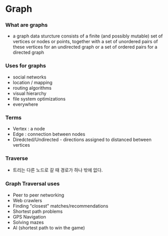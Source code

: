 # Graph

### What are graphs
- a graph data sturcture consists of a finite (and possibly mutable) set of vertices or nodes or points, together with a set of unordered pairs of these vertices for an undirected graph or a set of ordered pairs for a directed graph


### Uses for graphs
- social networks
- location / mapping
- routing algorithms
- visual hierarchy
- file system optimizations
- everywhere


### Terms
- Vertex : a node
- Edge : connection between nodes
- Diredcted/Undirected - directions assigned to distanced between vertices

### Traverse
- 트리는 다른 노드로 갈 때 경로가 하나 밖에 없다.

### Graph Traversal uses
- Peer to peer networking
- Web crawlers
- Finding "closest" matches/recommendations
- Shortest path problems
- GPS Navigation
- Solving mazes
- AI (shortest path to win the game)
